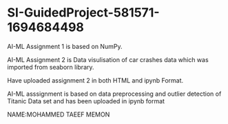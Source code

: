 # SI-GuidedProject-581571-1694684498
AI-ML Assignment 1 is based on NumPy.

AI-ML Assignment 2 is Data visulisation of car crashes data which was imported from seaborn library.

Have uploaded assignment 2 in both HTML and ipynb Format.

AI-ML asssignment is based on data preprocessing and outlier detection of Titanic Data set and has been uploaded in ipynb format

NAME:MOHAMMED TAEEF MEMON
